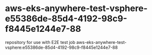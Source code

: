 # aws-eks-anywhere-test-vsphere-e55386de-85d4-4192-98c9-f8445e1244e7-88
repository for use with E2E test job aws-eks-anywhere-test-vsphere:e55386de-85d4-4192-98c9-f8445e1244e7-88
